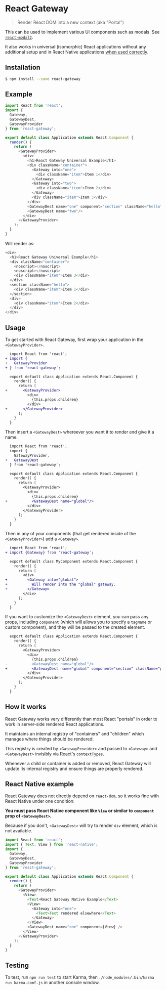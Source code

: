 # React Gateway

> Render React DOM into a new context (aka "Portal")

This can be used to implement various UI components such as modals.
See [`react-modal2`](https://github.com/cloudflare/react-modal2).

It also works in universal (isomorphic) React applications without any
additional setup and in React Native applications
[when used correctly](#react-native-example).

## Installation

```sh
$ npm install --save react-gateway
```

## Example

```js
import React from 'react';
import {
  Gateway,
  GatewayDest,
  GatewayProvider
} from 'react-gateway';

export default class Application extends React.Component {
  render() {
    return (
      <GatewayProvider>
        <div>
          <h1>React Gateway Universal Example</h1>
          <div className="container">
            <Gateway into="one">
              <div className="item">Item 1</div>
            </Gateway>
            <Gateway into="two">
              <div className="item">Item 2</div>
            </Gateway>
            <div className="item">Item 3</div>
          </div>
          <GatewayDest name="one" component="section" className="hello"/>
          <GatewayDest name="two"/>
        </div>
      </GatewayProvider>
    );
  }
}
```

Will render as:

```js
<div>
  <h1>React Gateway Universal Example</h1>
  <div className="container">
    <noscript></noscript>
    <noscript></noscript>
    <div className="item">Item 3</div>
  </div>
  <section className="hello">
    <div className="item">Item 1</div>
  </section>
  <div>
    <div className="item">Item 2</div>
  </div>
</div>
```

## Usage

To get started with React Gateway, first wrap your application in the
`<GatewayProvider>`.

```diff
  import React from 'react';
+ import {
+   GatewayProvider
+ } from 'react-gateway';

  export default class Application extends React.Component {
    render() {
      return (
+       <GatewayProvider>
          <div>
            {this.props.children}
          </div>
+       </GatewayProvider>
      );
    }
  }
```

Then insert a `<GatewayDest>` whereever you want it to render and give it a
name.

```diff
  import React from 'react';
  import {
    GatewayProvider,
+   GatewayDest
  } from 'react-gateway';

  export default class Application extends React.Component {
    render() {
      return (
        <GatewayProvider>
          <div>
            {this.props.children}
+           <GatewayDest name="global"/>
          </div>
        </GatewayProvider>
      );
    }
  }
```

Then in any of your components (that get rendered inside of the
`<GatewayProvider>`) add a `<Gateway>`.

```diff
  import React from 'react';
+ import {Gateway} from 'react-gateway';

  export default class MyComponent extends React.Component {
    render() {
      return (
        <div>
+         <Gateway into="global">
+           Will render into the "global" gateway.
+         </Gateway>
        </div>
      );
    }
  }
```

If you want to customize the `<GatewayDest>` element, you can pass any props,
including `component` (which will allows you to specify a `tagName` or custom
component), and they will be passed to the created element.

```diff
  export default class Application extends React.Component {
    render() {
      return (
        <GatewayProvider>
          <div>
            {this.props.children}
-           <GatewayDest name="global"/>
+           <GatewayDest name="global" component="section" className="global-gateway"/>
          </div>
        </GatewayProvider>
      );
    }
  }
```

## How it works

React Gateway works very differently than most React "portals" in order to work
in server-side rendered React applications.

It maintains an internal registry of "containers" and "children" which manages
where things should be rendered.

This registry is created by `<GatewayProvider>` and passed to `<Gateway>` and
`<GatewayDest>` invisibly via React's `contextTypes`.

Whenever a child or container is added or removed, React Gateway will
update its internal registry and ensure things are properly rendered.

## React Native example

React Gateway does not directly depend on `react-dom`, so it works fine with
React Native under one condition:

**You must pass React Native component like `View` or similar to
`component` prop of `<GatewayDest>`.**

Because if you don't, `<GatewayDest>` will try to render `div` element, which
is not available.

```js
import React from 'react';
import { Text, View } from 'react-native';
import {
  Gateway,
  GatewayDest,
  GatewayProvider
} from 'react-gateway';

export default class Application extends React.Component {
  render() {
    return (
      <GatewayProvider>
        <View>
          <Text>React Gateway Native Example</Text>
          <View>
            <Gateway into="one">
              <Text>Text rendered elsewhere</Text>
            </Gateway>
          </View>
          <GatewayDest name="one" component={View} />
        </View>
      </GatewayProvider>
    );
  }
}
```

## Testing

To test, run `npm run test` to start Karma, then `./node_modules/.bin/karma run karma.conf.js` in another console window.
